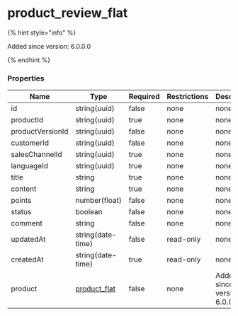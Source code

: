 
# product_review_flat

{% hint style="info" %}

Added since version: 6.0.0.0

{% endhint %}

### Properties

|Name|Type|Required|Restrictions|Description|
|---|---|---|---|---|
|id|string(uuid)|false|none|none|
|productId|string(uuid)|true|none|none|
|productVersionId|string(uuid)|false|none|none|
|customerId|string(uuid)|false|none|none|
|salesChannelId|string(uuid)|true|none|none|
|languageId|string(uuid)|true|none|none|
|title|string|true|none|none|
|content|string|true|none|none|
|points|number(float)|false|none|none|
|status|boolean|false|none|none|
|comment|string|false|none|none|
|updatedAt|string(date-time)|false|read-only|none|
|createdAt|string(date-time)|true|read-only|none|
|product|[product_flat](/schema/product_flat)|false|none|Added since version: 6.0.0.0|
